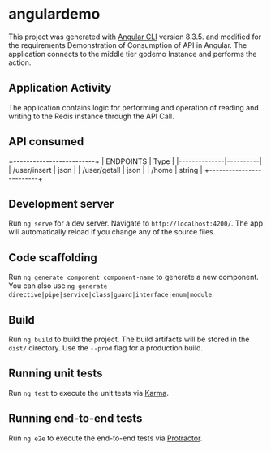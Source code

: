 # angulardemo

This project was generated with [Angular CLI](https://github.com/angular/angular-cli) version 8.3.5.
and modified for the requirements
Demonstration of Consumption of API in Angular.
The application connects to the middle tier godemo Instance and performs the action.

## Application Activity

The application contains logic for performing and operation of reading and writing to the Redis instance through the API Call.

## API consumed

+-------------------------+
|    ENDPOINTS |   Type   |
|--------------|----------|
| /user/insert | json     |
| /user/getall | json     |
| /home        | string    |
+-------------------------+


## Development server
Run `ng serve` for a dev server. Navigate to `http://localhost:4200/`. The app will automatically reload if you change any of the source files.

## Code scaffolding

Run `ng generate component component-name` to generate a new component. You can also use `ng generate directive|pipe|service|class|guard|interface|enum|module`.

## Build

Run `ng build` to build the project. The build artifacts will be stored in the `dist/` directory. Use the `--prod` flag for a production build.

## Running unit tests
Run `ng test` to execute the unit tests via [Karma](https://karma-runner.github.io).

## Running end-to-end tests
Run `ng e2e` to execute the end-to-end tests via [Protractor](http://www.protractortest.org/).

